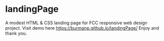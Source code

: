 # landingPage
A modest HTML &amp; CSS landing page for FCC responsive web design project.
Visit demo here https://burmanp.github.io/landingPage/
Enjoy and thank you.
